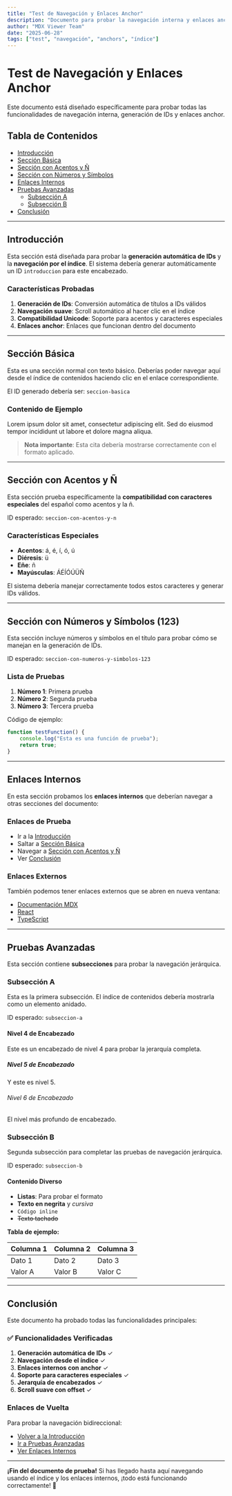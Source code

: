```yaml
---
title: "Test de Navegación y Enlaces Anchor"
description: "Documento para probar la navegación interna y enlaces anchor"
author: "MDX Viewer Team"
date: "2025-06-28"
tags: ["test", "navegación", "anchors", "índice"]
---
```


# Test de Navegación y Enlaces Anchor

Este documento está diseñado específicamente para probar todas las funcionalidades de navegación interna, generación de IDs y enlaces anchor.

## Tabla de Contenidos

-   [Introducción](#introduccion)
-   [Sección Básica](#seccion-basica)
-   [Sección con Acentos y Ñ](#seccion-con-acentos-y-n)
-   [Sección con Números y Símbolos](#seccion-con-numeros-y-simbolos-123)
-   [Enlaces Internos](#enlaces-internos)
-   [Pruebas Avanzadas](#pruebas-avanzadas)
    -   [Subsección A](#subseccion-a)
    -   [Subsección B](#subseccion-b)
-   [Conclusión](#conclusion)

---

## Introducción

Esta sección está diseñada para probar la **generación automática de IDs** y la **navegación por el índice**. El sistema debería generar automáticamente un ID `introduccion` para este encabezado.

### Características Probadas

1. **Generación de IDs**: Conversión automática de títulos a IDs válidos
2. **Navegación suave**: Scroll automático al hacer clic en el índice
3. **Compatibilidad Unicode**: Soporte para acentos y caracteres especiales
4. **Enlaces anchor**: Enlaces que funcionan dentro del documento

---

## Sección Básica

Esta es una sección normal con texto básico. Deberías poder navegar aquí desde el índice de contenidos haciendo clic en el enlace correspondiente.

El ID generado debería ser: `seccion-basica`

### Contenido de Ejemplo

Lorem ipsum dolor sit amet, consectetur adipiscing elit. Sed do eiusmod tempor incididunt ut labore et dolore magna aliqua.

> **Nota importante**: Esta cita debería mostrarse correctamente con el formato aplicado.

---

## Sección con Acentos y Ñ

Esta sección prueba específicamente la **compatibilidad con caracteres especiales** del español como acentos y la ñ.

ID esperado: `seccion-con-acentos-y-n`

### Características Especiales

-   **Acentos**: á, é, í, ó, ú
-   **Diéresis**: ü
-   **Eñe**: ñ
-   **Mayúsculas**: ÁÉÍÓÚÜÑ

El sistema debería manejar correctamente todos estos caracteres y generar IDs válidos.

---

## Sección con Números y Símbolos (123)

Esta sección incluye números y símbolos en el título para probar cómo se manejan en la generación de IDs.

ID esperado: `seccion-con-numeros-y-simbolos-123`

### Lista de Pruebas

1. **Número 1**: Primera prueba
2. **Número 2**: Segunda prueba
3. **Número 3**: Tercera prueba

Código de ejemplo:

```javascript
function testFunction() {
    console.log("Esta es una función de prueba");
    return true;
}
```

---

## Enlaces Internos

En esta sección probamos los **enlaces internos** que deberían navegar a otras secciones del documento:

### Enlaces de Prueba

-   Ir a la [Introducción](#introduccion)
-   Saltar a [Sección Básica](#seccion-basica)
-   Navegar a [Sección con Acentos y Ñ](#seccion-con-acentos-y-n)
-   Ver [Conclusión](#conclusion)

### Enlaces Externos

También podemos tener enlaces externos que se abren en nueva ventana:

-   [Documentación MDX](https://mdxjs.com)
-   [React](https://react.dev)
-   [TypeScript](https://www.typescriptlang.org)

---

## Pruebas Avanzadas

Esta sección contiene **subsecciones** para probar la navegación jerárquica.

### Subsección A

Esta es la primera subsección. El índice de contenidos debería mostrarla como un elemento anidado.

ID esperado: `subseccion-a`

#### Nivel 4 de Encabezado

Este es un encabezado de nivel 4 para probar la jerarquía completa.

##### Nivel 5 de Encabezado

Y este es nivel 5.

###### Nivel 6 de Encabezado

El nivel más profundo de encabezado.

### Subsección B

Segunda subsección para completar las pruebas de navegación jerárquica.

ID esperado: `subseccion-b`

#### Contenido Diverso

-   **Listas**: Para probar el formato
-   **Texto en negrita** y _cursiva_
-   `Código inline`
-   ~~Texto tachado~~

**Tabla de ejemplo:**

| Columna 1 | Columna 2 | Columna 3 |
| --------- | --------- | --------- |
| Dato 1    | Dato 2    | Dato 3    |
| Valor A   | Valor B   | Valor C   |

---

## Conclusión

Este documento ha probado todas las funcionalidades principales:

### ✅ Funcionalidades Verificadas

1. **Generación automática de IDs** ✓
2. **Navegación desde el índice** ✓
3. **Enlaces internos con anchor** ✓
4. **Soporte para caracteres especiales** ✓
5. **Jerarquía de encabezados** ✓
6. **Scroll suave con offset** ✓

### Enlaces de Vuelta

Para probar la navegación bidireccional:

-   [Volver a la Introducción](#introduccion)
-   [Ir a Pruebas Avanzadas](#pruebas-avanzadas)
-   [Ver Enlaces Internos](#enlaces-internos)

---

**¡Fin del documento de prueba!** Si has llegado hasta aquí navegando usando el índice y los enlaces internos, ¡todo está funcionando correctamente! 🎉
